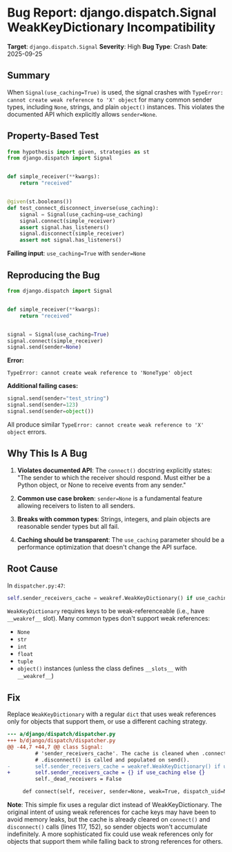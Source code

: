 # Bug Report: django.dispatch.Signal WeakKeyDictionary Incompatibility

**Target**: `django.dispatch.Signal`
**Severity**: High
**Bug Type**: Crash
**Date**: 2025-09-25

## Summary

When `Signal(use_caching=True)` is used, the signal crashes with `TypeError: cannot create weak reference to 'X' object` for many common sender types, including `None`, strings, and plain `object()` instances. This violates the documented API which explicitly allows `sender=None`.

## Property-Based Test

```python
from hypothesis import given, strategies as st
from django.dispatch import Signal


def simple_receiver(**kwargs):
    return "received"


@given(st.booleans())
def test_connect_disconnect_inverse(use_caching):
    signal = Signal(use_caching=use_caching)
    signal.connect(simple_receiver)
    assert signal.has_listeners()
    signal.disconnect(simple_receiver)
    assert not signal.has_listeners()
```

**Failing input**: `use_caching=True` with `sender=None`

## Reproducing the Bug

```python
from django.dispatch import Signal


def simple_receiver(**kwargs):
    return "received"


signal = Signal(use_caching=True)
signal.connect(simple_receiver)
signal.send(sender=None)
```

**Error:**
```
TypeError: cannot create weak reference to 'NoneType' object
```

**Additional failing cases:**
```python
signal.send(sender="test_string")
signal.send(sender=123)
signal.send(sender=object())
```

All produce similar `TypeError: cannot create weak reference to 'X' object` errors.

## Why This Is A Bug

1. **Violates documented API**: The `connect()` docstring explicitly states: "The sender to which the receiver should respond. Must either be a Python object, or None to receive events from any sender."

2. **Common use case broken**: `sender=None` is a fundamental feature allowing receivers to listen to all senders.

3. **Breaks with common types**: Strings, integers, and plain objects are reasonable sender types but all fail.

4. **Caching should be transparent**: The `use_caching` parameter should be a performance optimization that doesn't change the API surface.

## Root Cause

In `dispatcher.py:47`:
```python
self.sender_receivers_cache = weakref.WeakKeyDictionary() if use_caching else {}
```

`WeakKeyDictionary` requires keys to be weak-referenceable (i.e., have `__weakref__` slot). Many common types don't support weak references:
- `None`
- `str`
- `int`
- `float`
- `tuple`
- `object()` instances (unless the class defines `__slots__` with `__weakref__`)

## Fix

Replace `WeakKeyDictionary` with a regular `dict` that uses weak references only for objects that support them, or use a different caching strategy.

```diff
--- a/django/dispatch/dispatcher.py
+++ b/django/dispatch/dispatcher.py
@@ -44,7 +44,7 @@ class Signal:
         # 'sender_receivers_cache'. The cache is cleaned when .connect() or
         # .disconnect() is called and populated on send().
-        self.sender_receivers_cache = weakref.WeakKeyDictionary() if use_caching else {}
+        self.sender_receivers_cache = {} if use_caching else {}
         self._dead_receivers = False

     def connect(self, receiver, sender=None, weak=True, dispatch_uid=None):
```

**Note**: This simple fix uses a regular dict instead of WeakKeyDictionary. The original intent of using weak references for cache keys may have been to avoid memory leaks, but the cache is already cleared on `connect()` and `disconnect()` calls (lines 117, 152), so sender objects won't accumulate indefinitely. A more sophisticated fix could use weak references only for objects that support them while falling back to strong references for others.